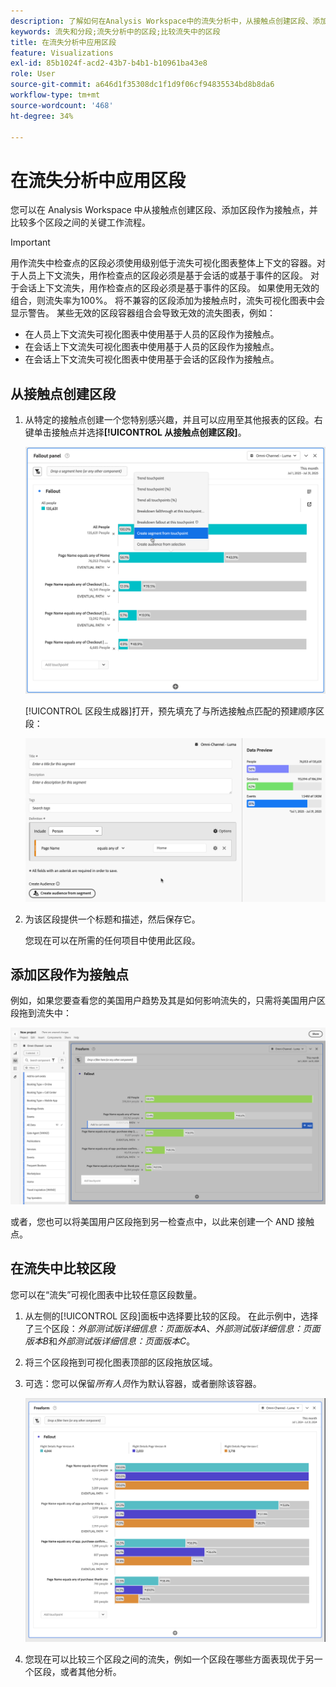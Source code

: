 ```yaml
---
description: 了解如何在Analysis Workspace中的流失分析中，从接触点创建区段、添加区段作为接触点，并比较多个区段之间的关键工作流程。
keywords: 流失和分段;流失分析中的区段;比较流失中的区段
title: 在流失分析中应用区段
feature: Visualizations
exl-id: 85b1024f-acd2-43b7-b4b1-b10961ba43e8
role: User
source-git-commit: a646d1f35308dc1f1d9f06cf94835534bd8b8da6
workflow-type: tm+mt
source-wordcount: '468'
ht-degree: 34%

---
```


# 在流失分析中应用区段

您可以在 Analysis Workspace 中从接触点创建区段、添加区段作为接触点，并比较多个区段之间的关键工作流程。

>[!IMPORTANT]
>
>用作流失中检查点的区段必须使用级别低于流失可视化图表整体上下文的容器。对于人员上下文流失，用作检查点的区段必须是基于会话的或基于事件的区段。 对于会话上下文流失，用作检查点的区段必须是基于事件的区段。 如果使用无效的组合，则流失率为100%。 将不兼容的区段添加为接触点时，流失可视化图表中会显示警告。 某些无效的区段容器组合会导致无效的流失图表，例如：
>
>* 在人员上下文流失可视化图表中使用基于人员的区段作为接触点。
>* 在会话上下文流失可视化图表中使用基于人员的区段作为接触点。
>* 在会话上下文流失可视化图表中使用基于会话的区段作为接触点。

<!-- Should we add B2B context here?
* [!BADGE B2B Edition]{type=Informative url="https://experienceleague.adobe.com/en/docs/analytics-platform/using/cja-overview/cja-b2b/cja-b2b-edition" newtab=true tooltip="Customer Journey Analytics B2B Edition"} Usimg a B2B container based segment as a touchpoint inside a non-container based context Fallout visualization.
* -->

## 从接触点创建区段

1. 从特定的接触点创建一个您特别感兴趣，并且可以应用至其他报表的区段。右键单击接触点并选择&#x200B;**[!UICONTROL 从接触点创建区段]**。

   ![突出显示了“从接触点创建区段”的“接触点”下拉菜单。](assets/fallout-createsegment.png)

   [!UICONTROL 区段生成器]打开，预先填充了与所选接触点匹配的预建顺序区段：

   ![区段生成器显示预填充和预生成的顺序区段。](assets/fallout-definesegment.png)

1. 为该区段提供一个标题和描述，然后保存它。

   您现在可以在所需的任何项目中使用此区段。

## 添加区段作为接触点

例如，如果您要查看您的美国用户趋势及其是如何影响流失的，只需将美国用户区段拖到流失中：

![选定并突出显示要拖入流失中的美国用户区段。](assets/fallout-addfilter.png)

或者，您也可以将美国用户区段拖到另一检查点中，以此来创建一个 AND 接触点。

## 在流失中比较区段

您可以在“流失”可视化图表中比较任意区段数量。

1. 从左侧的[!UICONTROL 区段]面板中选择要比较的区段。 在此示例中，选择了三个区段：*外部测试版详细信息：页面版本A*、*外部测试版详细信息：页面版本B*&#x200B;和&#x200B;*外部测试版详细信息：页面版本C*。
1. 将三个区段拖到可视化图表顶部的区段拖放区域。


1. 可选：您可以保留&#x200B;*所有人员*&#x200B;作为默认容器，或者删除该容器。

   ![显示在上一步中拖动的“所有访问”以及两个区段的流失。](assets/fallout-multiplefilters.png)

1. 您现在可以比较三个区段之间的流失，例如一个区段在哪些方面表现优于另一个区段，或者其他分析。
